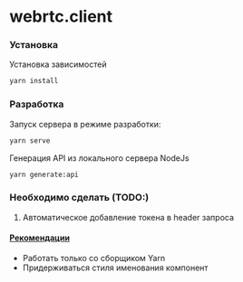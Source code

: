 # webrtc.client

### Установка

Установка зависимостей

```sh
yarn install
```

### Разработка

Запуск сервера в режиме разработки:

```sh
yarn serve
```

Генерация API из локального сервера NodeJs

```sh
yarn generate:api
```

### Необходимо сделать (TODO:)

1. Автоматическое добавление токена в header запроса

#### [Рекомендации](https://ru.vuejs.org/v2/style-guide/index.html)

- Работать только со сборщиком Yarn
- Придерживаться стиля именования компонент
